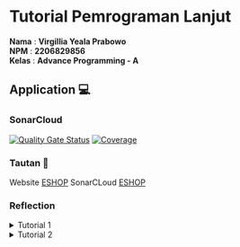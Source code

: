 # Tutorial Pemrograman Lanjut 
**Nama** : **Virgillia Yeala Prabowo** <br/>
**NPM** : **2206829856** <br/>
**Kelas** : **Advance Programming - A**

## Application 💻
### SonarCloud
[![Quality Gate Status](https://sonarcloud.io/api/project_badges/measure?project=irgilliayeala_eshop&metric=alert_status)](https://sonarcloud.io/summary/new_code?id=irgilliayeala_eshop)
[![Coverage](https://sonarcloud.io/api/project_badges/measure?project=irgilliayeala_eshop&metric=coverage)](https://sonarcloud.io/summary/new_code?id=irgilliayeala_eshop)

### Tautan 🔗
Website [ESHOP](https://eshop-yeala-yela.koyeb.app/)
SonarCLoud [ESHOP]([https://eshop-yeala-yela.koyeb.app/](https://sonarcloud.io/summary/new_code?id=irgilliayeala_eshop))

### Reflection
<details>
<summary>Tutorial 1</summary>
  
## Reflection 1
Dalam mengembangkan fitur delete dan edit, saya dengan senang hati melaporkan bahwa implementasi kode saya memenuhi standar clean code yang telah dipelajari sebelumnya. Dari penamaan efisien hingga penanganan kesalahan yang tepat, fokus saya adalah menciptakan kode yang mudah dipahami dan dipelihara.

Namun, selama pengembangan fitur delete, saya menghadapi tantangan terkait integrasi anotasi `@DeleteMapping` pada controller dengan Thymeleaf. Meskipun saya telah menambahkan atribut `th:method="delete"` pada HTML, Thymeleaf sulit mendeteksi metode DELETE karena kebanyakan mendukung hanya GET dan POST.

Setelah penyelidikan lebih lanjut, saya menyadari bahwa Thymeleaf sebenarnya mendukung berbagai metode HTTP, termasuk DELETE. Tantangan yang saya hadapi lebih terkait dengan konfigurasi server dan kontroler Spring. Saya menemukan solusi dengan menambahkan konfigurasi `spring.mvc.hiddenmethod.filter.enabled=true` di berkas `application.properties`, meskipun penting untuk memastikan server dan kontroler mendukung metode DELETE secara benar.

## Reflection 2
Setelah menulis unit test, saya merasa sebagian besar lebih tenang dan percaya diri dengan hasilnya, sekitar 70%. Namun, ada sekitar 30% dari perasaan saya yang masih meragukan bahwa unit test yang sudah saya kerjakan mungkin belum cukup untuk memverifikasi program dengan sempurna. Saya menyadari bahwa tidak ada jumlah unit test yang pasti harus dibuat dalam sebuah kelas, dan walaupun saya telah mempelajari tentang code coverage, memiliki 100% code coverage pun tidak menjamin bahwa tidak akan ada bug atau kesalahan dalam kode. Meskipun demikian, tingkat code coverage yang tinggi tetap merupakan indikator yang baik untuk kualitas kode, meskipun masih perlu dipertimbangkan dengan cermat.

Setelah saya meninjau kode dari file `CreateProductFunctionalTest.java` yang telah saya kerjakan, saya menyadari bahwa ada beberapa bagian yang kurang menerapkan prinsip clean code. Salah satu contohnya adalah adanya duplikasi kode dalam metode `simulation_createProduct_isCorrect()`, di mana logika yang sama diulang beberapa kali. Hal ini dapat menyebabkan kesulitan dalam pemeliharaan kode, karena jika ada perubahan pada setup atau variabel instance, kita harus memperbarui semua tempat di mana kode tersebut diduplikasi. Solusinya mungkin adalah dengan mengekstrak bagian-bagian tersebut ke dalam metode bantuan yang dapat digunakan kembali, sehingga dapat mengurangi duplikasi kode dan membuat kode menjadi lebih bersih dan mudah dipelihara. Dengan cara ini, kita dapat meningkatkan kebersihan dan kualitas kode serta mempermudah pemeliharaan kode di masa mendatang.

</details>

<details>
<summary>Tutorial 2</summary>

## Reflection 1
Selama proses deployment ke branch utama, saya menghadapi masalah dengan kualitas kode yang menyebabkan kesalahan pada aplikasi web setelah di-deploy. Kesalahan yang muncul adalah "WhiteLabel Error Page", yang menunjukkan ada masalah dengan pemetaan controller di aplikasi. Setelah investigasi lebih lanjut melalui log dan event di platform PaaS koyeb.com, saya menemukan bahwa masalah tersebut disebabkan oleh sistem file yang bersifat case-sensitive, yang tidak konsisten dengan penamaan file controller untuk halaman produk dan beranda.

Mengingat pentingnya penamaan file yang konsisten dalam pengembangan aplikasi, terutama ketika bekerja dengan sistem yang case-sensitive, strategi yang saya ambil adalah melakukan normalisasi penamaan file. Saya memastikan bahwa semua referensi ke file dalam kode sumber mengikuti konvensi yang sama dan konsisten dalam penggunaan huruf besar dan kecil. Setelah menyesuaikan penamaan file yang case-sensitive tersebut, saya melakukan commit perubahan ini dan mengepush ulang ke branch utama.
  
## Reflection 2
Melalui pengalaman langsung saya dalam menerapkan `CI/CD` di kelas, serta evaluasi mendalam terhadap modul tutorial yang diberikan, saya memiliki keyakinan bahwa alur kerja CI/CD yang saya rancang sudah diimplementasikan dengan efektif. Berikut alasan saya :

1. Setiap perubahan kode yang saya commit dan push ke branch di repositori, langsung dilakukan *suite tes* secara otomatis . Hal ini memastikan kode yang terintegrasi tidak terdapat kesalahan atau error, sehingga mengurangi risiko masalah pada *base code* yang ada.

2. Keberadaan *pipeline deployment* membantu perubahan yang berhasil melewati tes otomatis segera diterapkan ke lingkungan produksi, termasuk penerapan skor dan analisis kualitas kode melalui **SonarCloud**. Selain itu, layanan PaaS seperti **Koyeb** juga terintegrasi ke dalam alur kerja ini, menandakan bahwa implementasi saya mencakup aspek-aspek penting dari *delivery code* hingga ke tahap produksi.

3. Proses *deployment* ke platform PaaS **Koyeb** memungkinkan rilis fitur baru yang lancar tanpa perlu melakukan konfigurasi atau perbaikan yang rumit secara manual.

Semua ini menegaskan bahwa kami telah berhasil mengadopsi prinsip-prinsip CI/CD dengan baik, memastikan bahwa aplikasi kami dapat berkembang secara dinamis dan responsif terhadap perubahan kebutuhan pengembangan serta ekspektasi pengguna.

</details>

